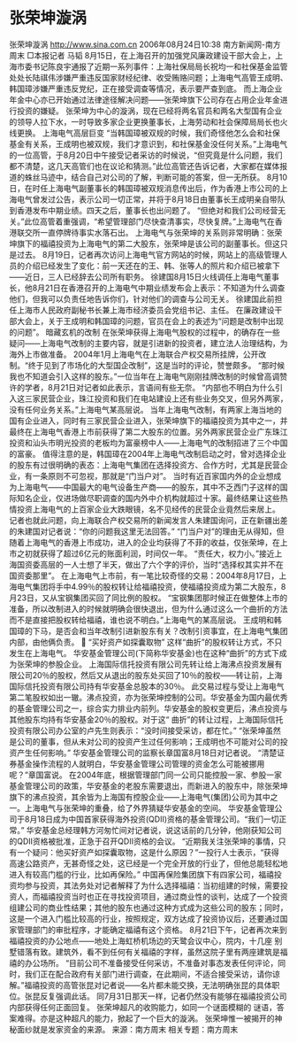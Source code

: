 # 张荣坤漩涡

张荣坤漩涡
http://www.sina.com.cn 2006年08月24日10:38 南方新闻网-南方周末
□本报记者 马韬
8月15日，在上海召开的加强党风廉政建设干部大会上，上海市委书记陈良宇通报了近期一系列事件：上海社保局局长祝均一和社保基金监管处处长陆祺伟涉嫌严重违反国家财经纪律、收受贿赂问题；上海电气高管王成明、韩国璋涉嫌严重违反党纪，正在接受调查等情况，表示要严查到底。
而上海企业年金中心亦已开始通过法律途径解决问题——张荣坤旗下公司存在占用企业年金进行投资的嫌疑。
张荣坤为中心的漩涡，现在已经将两名官员和两名大型国有企业的领导人拉下水，一时导致多家企业更换董事长，上海劳动和社会保障局局长也火线更换。
上海电气高层巨变
“当韩国璋被双规的时候，我们奇怪他怎么会和社保基金有关系，王成明也被双规，我们才意识到，和社保基金没任何关系。”上海电气的一位高管，于8月20日中午接受记者采访的时候说，“但究竟是什么问题，我们都不清楚，这几天高管们也在议论和猜测。”此位高管还告诉记者，大家都在媒体报道的蛛丝马迹中，结合自己对公司的了解，判断可能的答案，但一无所获。
8月10日，在时任上海电气副董事长的韩国璋被双规消息传出后，作为香港上市公司的上海电气曾发过公告，表示公司一切正常，并将于8月18日由董事长王成明亲自带队到香港发布中期业绩。四天之后，董事长也出问题了。
“但绝对和我们公司经营无关。”此位高管着重强调，“希望管理部门尽快查清事实，尽快复牌。”上海电气在香港联交所一直停牌待事实水落石出。
上海电气与张荣坤的关系则非常明确：张荣坤旗下的福禧投资为上海电气的第二大股东，张荣坤是该公司的副董事长。但这只是过去。
8月19日，记者再次访问上海电气官方网站的时候，网站上的高级管理人员的介绍已经发生了变化：前一天还在的王、韩、张等人的照片和介绍已被拿下——近日，三人已经辞去公司所有职务。
徐建国8月15日火线调任上海电气董事长，他8月21日在香港召开的上海电气中期业绩发布会上表示：不知道为什么调查他们，但我可以负责任地告诉你们，针对他们的调查与公司无关。
徐建国此前担任上海市人民政府副秘书长兼上海市经济委员会党组书记、主任。
在廉政建设干部大会上，关于王成明和韩国璋的问题，官员在会上的表述为“问题是改制中出现的问题”。
暗藏玄机的改制
在张荣坤获得上海电气股权的过程中，的确存在一些疑问——上海电气改制的主要内容，就是引进新的投资者，建立法人治理结构，为海外上市做准备。
2004年1月上海电气在上海联合产权交易所挂牌，公开改制。“终于见到了市场化的大型国企改制”，这是当时的评论，赞誉颇多。
“那时候我也不知道会引入这样的股东。”一位当年在上海电气刚刚挂牌改制的时候曾高调赞许的学者，8月21日对记者如此表示，言语间有些无奈。
“内部也不明白为什么引入这三家民营企业，珠江投资和我们在电站建设上还有些业务交叉，但另外两家，没有任何业务关系。”上海电气某高层说。
当年上海电气改制，有两家上海当地的国有企业进入，同时有三家民营企业进入，张荣坤旗下的福禧投资为其中之一，并最终在上海电气香港上市前获得了第二大股东的位置。另外两家民营企业广东珠江投资和汕头市明光投资的老板均为富豪榜中人——上海电气的改制招进了三个中国的富豪。
值得注意的是，韩国璋在2004年上海电气改制启动之时，曾对选择企业的股东有过很明确的表态：上海电气集团在选择投资方、合作方时，尤其是民营企业，有一条原则不可忽视，那就是“门当户对”。
当时有近百家国内外的企业想成为上海电气——中国最大的电气设备生产商——的股东，其中不乏西门子这样的国际知名企业，仅进场做尽职调查的国内外中介机构就超过十家。最终结果让这些热情投资上海电气的上百家企业大跌眼镜，名不见经传的民营企业竟然后来居上。
记者也就此问题，向上海联合产权交易所的新闻发言人朱建国询问，正在新疆出差的朱建国对记者说：“你的问题我这里无法回答。”
“门当户对”的理由无从得知，但随着上海电气的香港上市成功，进入的企业均获得了不菲的收益，仅张荣坤，在上市之初就获得了超过6亿元的账面利润，时间仅一年。
“责任大，权力小。”接近上海国资委高层的一人士想了半天，做出了六个字的评价，当时“选择权其实并不在国资委那里”。
在上海电气上市前，有一笔比较奇怪的交易：2004年8月17日，上海电气集团将手中4.99％的股权转让给福禧投资，使福禧投资成为第二大股东，8月23日，又从宝钢集团买回了同比例的股权。
“宝钢集团那时候正在做整体上市的准备，所以改制进入的时候就明确会很快退出，但为什么通过这么一个曲折的方法而不是直接把股权转给福禧，谁也说不明白。”上海电气的某高层说。
王成明和韩国璋的下马，是否会和当年改制引进新股东有关？改制引资事宜，在上海电气集团内部，由他俩负责。

“买好资产如探囊取物”
这样“曲折”的股权转让方式，不只发生在上海电气。
华安基金管理公司(下简称华安基金)也在这种“曲折”的方式下成为张荣坤的参股企业。
上海国际信托投资有限公司先转让给上海沸点投资发展有限公司20％的股权，然后又从退出的股东处买回了10％的股权——转让前，上海国际信托投资有限公司持有华安基金总股本的30％。
此交易过程与受让上海电气第二笔股权如出一辙。沸点投资，亦为张荣坤控制的公司。华安基金为国内最优秀的基金管理公司之一，综合实力排业内前列。华安基金的股权变更后，沸点投资与其他股东均持有华安基金20％的股权。对于这“ 曲折”的转让过程，上海国际信托投资有限公司办公室的卢先生则表示：“没时间接受采访，都在忙。”
“张荣坤虽然是公司的董事，但从未对公司的投资产生过任何影响；王成明也不可能对公司的投资产生任何影响。” 华安基金管理公司的监察长章国富8月18日对记者说。
“清楚证券基金操作流程的人就明白，华安基金管理公司管理的资金怎么可能被挪用呢？”章国富说。
在2004年底，根据管理部门同一公司只能控股一家、参股一家基金管理公司的政策，华安基金的老股东需要退出，而新进入的股东中，除张荣坤旗下的沸点投资，其余皆为上海国有控股企业——上海电气(集团)公司为其中之一。上海电气与张荣坤的重叠，给了外界猜疑华安基金的空间。
华安基金管理公司于8月18日成为中国首家获得海外投资(QDII)资格的基金管理公司。“我们一切正常。” 华安基金总经理韩方河匆忙间对记者说，说这话前的几分钟，他刚获知公司的QDII资格被批准，正急于召开QDII资格的会议。
“近期我关注张荣坤的事情，只有一个疑问：他买好资产如探囊取物，这是什么原因？”一投行人士表示，“获得
高速公路资产，无甚奇怪之处，这已经是一个完全开放的行业了，但他总能轻松地进入有较高门槛的行业，比如再保险。”
中国再保险集团旗下有四家公司，福禧投资均参与投资，其法务处对记者解释了为什么选择福禧：当初组建的时候，需要投资人，而福禧投资当时也正在寻找投资项目，通过商业性的谈判，达成了一个投资组建公司的商业性结果；其他的股东也通过这种方式成为这些公司的股东；同时，这是一个进入门槛比较高的行业，按照规定，双方达成了投资协议后，还要通过国家管理部门的审批程序，才能确定福禧有这个资格。
8月21日下午，记者再次来到福禧投资的办公地点——地处上海虹桥机场边的天鹭会议中心，院内，十几座
别墅错落有致。建筑外，看不到任何有关福禧的字样，虽然这院子里有两座建筑是福禧的办公场所。
“目前公司不准备接受任何采访，不准备对事态发表任何评论，同时，我们正在配合政府有关部门进行调查，在此期间，不适合接受采访，请你谅解。”福禧投资的高管张昆对记者说——名片都未能交换，无法明确张昆的具体职位。张昆反复强调此话。
同7月31日那天一样，记者仍然没有能够在福禧投资公司内部获得任何正面回复。
张荣坤超凡的收购能力，如同一个谜面模糊的
谜语，答案难得。亦是这种超凡的能力，掀起了一个巨大的漩涡。
张荣坤惟一被揭开的神秘面纱就是发家资金的来源。 来源：南方周末
相关专题：南方周末 


